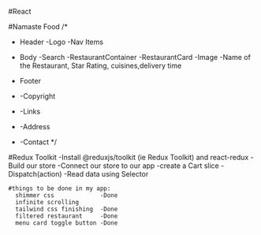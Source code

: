 #React 

#Namaste Food
/*
  * Header
     -Logo
     -Nav Items
  * Body
     -Search 
     -RestaurantContainer
        -RestaurantCard
           -Image
           -Name of the Restaurant, Star Rating, cuisines,delivery time

  * Footer
  *  -Copyright
  *  -Links
  *  -Address
  *  -Contact 
  */

  #Redux Toolkit
    -Install @reduxjs/toolkit (ie Redux Toolkit)   and react-redux
    -Build our store
    -Connect our store to our app 
    -create a Cart slice
    -Dispatch(action)
    -Read data using Selector


    #things to be done in my app: 
      shimmer css             -Done
      infinite scrolling 
      tailwind css finishing  -Done
      filtered restaurant     -Done
      menu card toggle button -Done